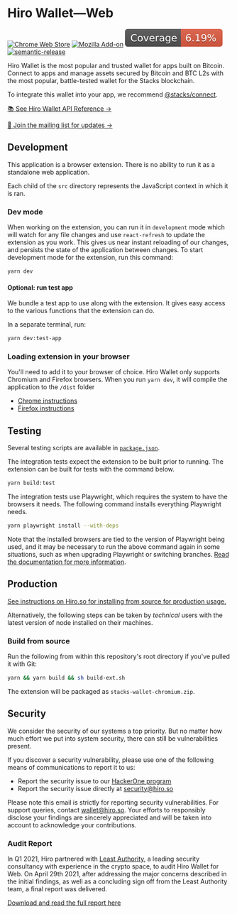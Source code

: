 # Hiro Wallet—Web

[![Chrome Web Store](https://img.shields.io/chrome-web-store/stars/ldinpeekobnhjjdofggfgjlcehhmanlj?label=Chrome%20Web%20Store)](https://chrome.google.com/webstore/detail/stacks-wallet/ldinpeekobnhjjdofggfgjlcehhmanlj)
[![Mozilla Add-on](https://img.shields.io/amo/stars/hiro-wallet?label=Firefox%20Add-on)](https://addons.mozilla.org/en-US/firefox/addon/hiro-wallet/)
[![coverage](https://raw.githubusercontent.com/hirosystems/stacks-wallet-web/gh-pages/badge.svg)](https://hirosystems.github.io/stacks-wallet-web/)
[![semantic-release](https://img.shields.io/badge/%20%20%F0%9F%93%A6%F0%9F%9A%80-semantic--release-e10079.svg)](https://github.com/semantic-release/semantic-release)

Hiro Wallet is the most popular and trusted wallet for apps built on Bitcoin. Connect to apps and manage assets secured by Bitcoin and BTC L2s with the most popular, battle-tested wallet for the Stacks blockchain.

To integrate this wallet into your app, we recommend [@stacks/connect](https://github.com/hirosystems/connect).

[📚 See Hiro Wallet API Reference →](https://github.com/hirosystems/stacks-wallet-web/wiki)

[📩 Join the mailing list for updates →](https://forms.gle/sdZPu2jbX1AeQ8Fi9)

## Development

This application is a browser extension. There is no ability to run it as a standalone web application.

Each child of the `src` directory represents the JavaScript context in which it is ran.

### Dev mode

When working on the extension, you can run it in `development` mode which will watch for any file changes and
use `react-refresh` to update the extension as you work. This gives us near instant reloading of our changes, and
persists the state of the application between changes. To start development mode for the extension, run this command:

```bash
yarn dev
```

#### Optional: run test app

We bundle a test app to use along with the extension. It gives easy access to the various functions that the extension
can do.

In a separate terminal, run:

```bash
yarn dev:test-app
```

### Loading extension in your browser

You'll need to add it to your browser of choice. Hiro Wallet only
supports Chromium and Firefox browsers. When you run `yarn dev`, it will compile the application to the `/dist` folder

- [Chrome instructions](https://developer.chrome.com/docs/extensions/mv3/faq/#faq-dev-01)
- [Firefox instructions](https://developer.mozilla.org/en-US/docs/Mozilla/Add-ons/WebExtensions/Your_first_WebExtension#trying_it_out)

## Testing

Several testing scripts are available in [`package.json`](./package.json).

The integration tests expect the extension to be built prior to running. The extension can be built for tests with the command below.

```bash
yarn build:test
```

The integration tests use Playwright, which requires the system to have the browsers it needs. The following command installs everything Playwright needs.

```bash
yarn playwright install --with-deps
```

Note that the installed browsers are tied to the version of Playwright being used, and it may be necessary to run the above command again in some situations, such as when upgrading Playwright or switching branches. [Read the documentation for more information](https://playwright.dev/docs/cli#install-system-dependencies).

## Production

[See instructions on Hiro.so for installing from source for production usage.](https://www.hiro.so/wallet/install-web-source)

Alternatively, the following steps can be taken by _technical_ users with the latest version of node installed on their machines.

### Build from source

Run the following from within this repository's root directory if you've pulled it with Git:

```bash
yarn && yarn build && sh build-ext.sh
```

The extension will be packaged as `stacks-wallet-chromium.zip`.

## Security

We consider the security of our systems a top priority. But no matter how much effort we put into system security, there can still be vulnerabilities present.

If you discover a security vulnerability, please use one of the following means of communications to report it to us:

- Report the security issue to our [HackerOne program](https://hackerone.com/hiro)
- Report the security issue directly at [security@hiro.so](mailto:security@hiro.so)

Please note this email is strictly for reporting security vulnerabilities. For support queries, contact [wallet@hiro.so](mailto:wallet@hiro.so). Your efforts to responsibly disclose your findings are sincerely appreciated and will be taken into account to acknowledge your contributions.

### Audit Report

In Q1 2021, Hiro partnered with [Least Authority](https://leastauthority.com/), a leading security consultancy with experience in the crypto space, to audit Hiro Wallet for Web. On April 29th 2021, after addressing the major concerns described in the initial findings, as well as a concluding sign off from the Least Authority team, a final report was delivered.

[Download and read the full report here](https://github.com/hirosystems/stacks-wallet-web/blob/main/public/docs/least-authority-security-audit-report.pdf)
